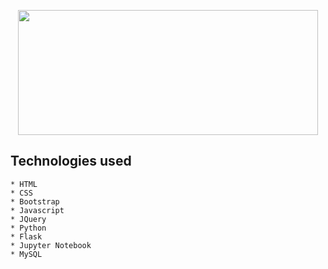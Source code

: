 <p align="center">
    <img src="https://user-images.githubusercontent.com/78247889/199315642-f07762bf-c93c-4650-bfa8-1e1f5944541f.png" width="480" height="200">
</p>

## Technologies used
    * HTML
    * CSS
    * Bootstrap
    * Javascript
    * JQuery
    * Python
    * Flask
    * Jupyter Notebook
    * MySQL